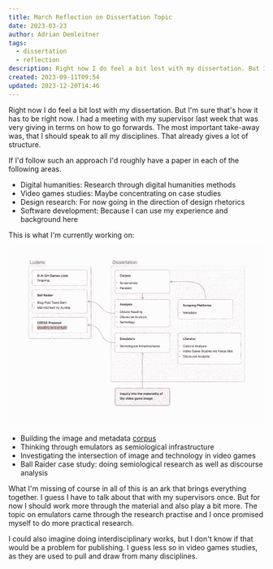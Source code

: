 ```yaml
---
title: March Reflection on Dissertation Topic
date: 2023-03-23
author: Adrian Demleitner
tags:
  - dissertation
  - reflection
description: Right now I do feel a bit lost with my dissertation. But I'm sure that's how it has to be right now. I had a meeting with my supervisor last week that was very giving in terms on how to go forwards. The most important take-away was, that I should speak to all my disciplines.
created: 2023-09-11T09:54
updated: 2023-12-20T14:46
---
```

Right now I do feel a bit lost with my dissertation. But I'm sure that's how it has to be right now. I had a meeting with my supervisor last week that was very giving in terms on how to go forwards. The most important take-away was, that I should speak to all my disciplines. That already gives a lot of structure.

If I'd follow such an approach I'd roughly have a paper in each of the following areas.

- Digital humanities: Research through digital humanities methods
- Video games studies: Maybe concentrating on case studies
- Design research: For now going in the direction of design rhetorics
- Software development: Because I can use my experience and background here

This is what I'm currently working on:

![](assets/Board_March.png)

- Building the image and metadata [corpus](journal/2023-03-10.md)
- Thinking through emulators as semiological infrastructure
- Investigating the intersection of image and technology in video games
- Ball Raider case study: doing semiological research as well as discourse analysis

What I'm missing of course in all of this is an ark that brings everything together. I guess I have to talk about that with my supervisors once. But for now I should work more through the material and also play a bit more. The topic on emulators came through the research practise and I once promised myself to do more practical research.

I could also imagine doing interdisciplinary works, but I don't know if that would be a problem for publishing. I guess less so in video games studies, as they are used to pull and draw from many disciplines.
